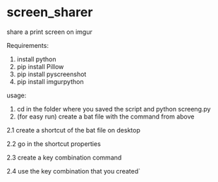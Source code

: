 # screen_sharer
share a print screen on imgur

Requirements:
1. install python
2. pip install Pillow
3. pip install pyscreenshot
4. pip install imgurpython

usage:
1. cd in the folder where you saved the script and
  python screeng.py
2. (for easy run) create a bat file with the command from above

2.1 create a shortcut of the bat file on desktop

2.2 go in the shortcut properties

2.3 create a key combination command

2.4 use the key combination that you created`
